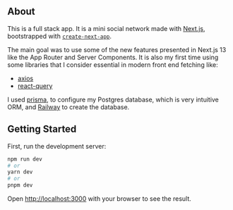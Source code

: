 ## About

This is a full stack app. It is a mini social network made with [Next.js](https://nextjs.org/), bootstrapped with [`create-next-app`](https://github.com/vercel/next.js/tree/canary/packages/create-next-app).

The main goal was to use some of the new features presented in Next.js 13 like the App Router and Server Components.
It is also my first time using some libraries that I consider essential in modern front end fetching like:

- [axios](https://axios-http.com/ptbr/docs/intro)
- [react-query](https://tanstack.com/query/v3/)

I used [prisma](https://www.prisma.io/), to configure my Postgres database, which is very intuitive ORM, and [Railway](https://railway.app/dashboard) to create the database.

## Getting Started

First, run the development server:

```bash
npm run dev
# or
yarn dev
# or
pnpm dev
```

Open [http://localhost:3000](http://localhost:3000) with your browser to see the result.

